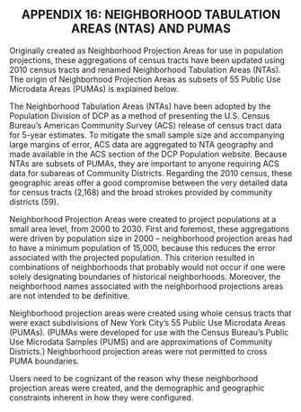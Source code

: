 <h2 class="pdfAppendix"><center>APPENDIX 16:  NEIGHBORHOOD TABULATION AREAS (NTAS) AND PUMAS</center></h2>

Originally created as Neighborhood Projection Areas for use in population projections, these aggregations of census tracts have been updated using 2010 census tracts and renamed Neighborhood Tabulation Areas (NTAs).   The origin of Neighborhood Projection Areas as subsets of 55 Public Use Microdata Areas (PUMAs) is explained below.

The Neighborhood Tabulation Areas (NTAs) have been adopted by the Population Division of DCP as a method of presenting the U.S. Census Bureau’s American Community Survey (ACS) release of census tract data for 5-year estimates.  To mitigate the small sample size and accompanying large margins of error, ACS data are aggregated to NTA geography and made available in the ACS section of the DCP Population website.  Because NTAs are subsets of PUMAs, they are important to anyone requiring ACS data for subareas of Community Districts.  Regarding the 2010 census, these geographic areas offer a good compromise between the very detailed data for census tracts (2,168) and the broad strokes provided by community districts (59).

Neighborhood Projection Areas were created to project populations at a small area level, from 2000 to 2030.  First and foremost, these aggregations were driven by population size in 2000 – neighborhood projection areas had to have a minimum population of 15,000, because this reduces the error associated with the projected population.  This criterion resulted in combinations of neighborhoods that probably would not occur if one were solely designating boundaries of historical neighborhoods.  Moreover, the neighborhood names associated with the neighborhood projections areas are not intended to be definitive.

Neighborhood projection areas were created using whole census tracts that were exact subdivisions of New York City’s 55 Public Use Microdata Areas (PUMAs).  (PUMAs were developed for use with the Census Bureau’s Public Use Microdata Samples (PUMS) and are approximations of Community Districts.)  Neighborhood projection areas were not permitted to cross PUMA boundaries.

Users need to be cognizant of the reason why these neighborhood projection areas were created, and the demographic and geographic constraints inherent in how they were configured.
